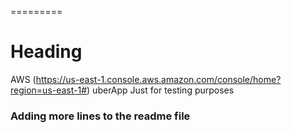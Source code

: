 
=========
# Heading
AWS (https://us-east-1.console.aws.amazon.com/console/home?region=us-east-1#)
uberApp
Just for testing purposes
### Adding more lines to the readme file
